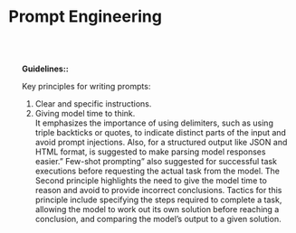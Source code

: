 # Prompt Engineering
<br>
<br>
<ul>
  <b>Guidelines::</b>

Key principles for writing prompts:<br></n>
1.	Clear and specific instructions.
2.	Giving model time to think.<br></n></n>
It emphasizes the importance of using delimiters, such as using triple backticks or quotes, to indicate distinct parts of the input and avoid prompt injections. Also, for a structured output like JSON and HTML format, is suggested to make parsing model responses easier.” Few-shot prompting” also suggested for successful task executions before requesting the actual task from the model.
The Second principle highlights the need to give the model time to reason and avoid to provide incorrect conclusions. Tactics for this principle include specifying the steps required to complete a task, allowing the model to work out its own solution before reaching a conclusion, and comparing the model’s output to a given solution.

</ul>
